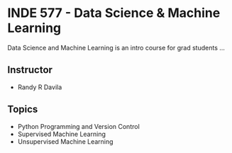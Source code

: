# INDE 577 - Data Science & Machine Learning

Data Science and Machine Learning is an intro course for grad students ...

## Instructor

* Randy R Davila

## Topics

* Python Programming and Version Control
* Supervised Machine Learning
* Unsupervised Machine Learning